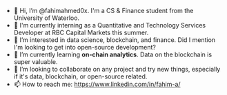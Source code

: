 - 👋 Hi, I’m @fahimahmed0x. I'm a CS & Finance student from the University of Waterloo.
- 💼 I'm currently interning as a Quantitative and Technology Services Developer at RBC Capital Markets this summer.
- 👀 I’m interested in data science, blockchain, and finance. Did I mention I'm looking to get into open-source development?
- 🌱 I’m currently learning **on-chain analytics**. Data on the blockchain is super valuable.
- 💞️ I’m looking to collaborate on any project and try new things, especially if it's data, blockchain, or open-source related.
- 📫 How to reach me: https://www.linkedin.com/in/fahim-a/

<!---
fahimahmed0x/fahimahmed0x is a ✨ special ✨ repository because its `README.md` (this file) appears on your GitHub profile.
You can click the Preview link to take a look at your changes.
--->
